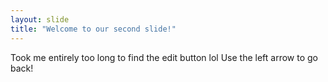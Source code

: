```yaml
---
layout: slide
title: "Welcome to our second slide!"
---
```

Took me entirely too long to find the edit button lol
Use the left arrow to go back!
